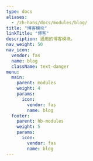```yaml
---
type: docs
aliases:
  - /zh-hans/docs/modules/blog/
title: "博客模块"
linkTitle: "博客"
description: 通用的博客模块。
nav_weight: 50
nav_icon:
  vendor: fas
  name: blog
  className: text-danger
menu:
  main:
    parent: modules
    weight: 4
    params:
      icon:
        vendor: fas
        name: blog
  footer:
    parent: hb-modules
    weight: 5
    params:
      icon:
        vendor: fas
        name: blog
---
```


<!--more-->
